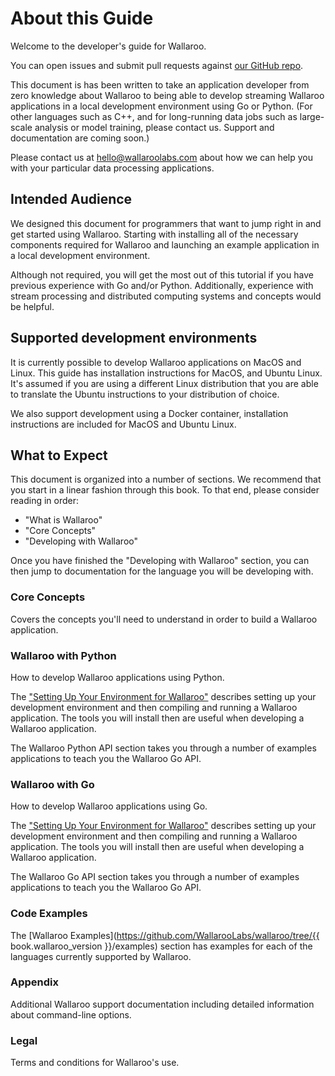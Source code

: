 # About this Guide

Welcome to the developer's guide for Wallaroo.

You can open issues and submit pull requests against [our GitHub repo](https://github.com/wallaroolabs/wallaroo).

This document is has been written to take an application developer from zero knowledge about Wallaroo to being able to develop streaming Wallaroo applications in a local development environment using Go or Python. (For other languages such as C++, and for long-running data jobs such as large-scale analysis or model training, please contact us. Support and documentation are coming soon.)

Please contact us at [hello@wallaroolabs.com](mailto:hello@wallaroolabs.com) about how we can help you with your particular data processing applications.

## Intended Audience

We designed this document for programmers that want to jump right in and get started using Wallaroo.  Starting with installing all of the necessary components required for Wallaroo and launching an example application in a local development environment.

Although not required, you will get the most out of this tutorial if you have previous experience with Go and/or Python.  Additionally, experience with stream processing and distributed computing systems and concepts would be helpful.

## Supported development environments

It is currently possible to develop Wallaroo applications on MacOS and Linux. This guide has installation instructions for MacOS, and Ubuntu Linux. It's assumed if you are using a different Linux distribution that you are able to translate the Ubuntu instructions to your distribution of choice.

We also support development using a Docker container, installation instructions are included for MacOS and Ubuntu Linux.

## What to Expect

This document is organized into a number of sections. We recommend that you start in a linear fashion through this book. To that end, please consider reading in order:

- "What is Wallaroo"
- "Core Concepts"
- "Developing with Wallaroo"

Once you have finished the "Developing with Wallaroo" section, you can then jump to documentation for the language you will be developing with.

### Core Concepts

Covers the concepts you'll need to understand in order to build a Wallaroo application.

### Wallaroo with Python

How to develop Wallaroo applications using Python.

The ["Setting Up Your Environment for Wallaroo"](book/getting-started/setup.md) describes setting up your development environment and then compiling and running a Wallaroo application. The tools you will install then are useful when developing a Wallaroo application.

The Wallaroo Python API section takes you through a number of examples applications to teach you the Wallaroo Go API.

### Wallaroo with Go

How to develop Wallaroo applications using Go.

The ["Setting Up Your Environment for Wallaroo"](book/go/getting-started/setup.md) describes setting up your development environment and then compiling and running a Wallaroo application. The tools you will install then are useful when developing a Wallaroo application.

The Wallaroo Go API section takes you through a number of examples applications to teach you the Wallaroo Go API.

### Code Examples

The [Wallaroo Examples](https://github.com/WallarooLabs/wallaroo/tree/{{ book.wallaroo_version }}/examples) section has examples for each of the languages currently supported by Wallaroo.

### Appendix

Additional Wallaroo support documentation including detailed information about command-line options.

### Legal

Terms and conditions for Wallaroo's use.
